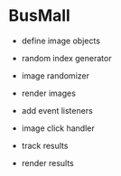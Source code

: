 # BusMall


- define image objects

- random index generator

- image randomizer

- render images

- add event listeners

- image click handler

- track results

- render results